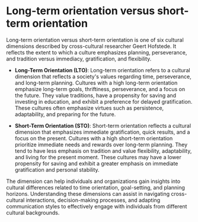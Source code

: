 # Long-term orientation versus short-term orientation

Long-term orientation versus short-term orientation is one of six cultural dimensions described by cross-cultural researcher Geert Hofstede. It reflects the extent to which a culture emphasizes planning, perseverance, and tradition versus immediacy, gratification, and flexibility.

* **Long-Term Orientation (LTO)**: Long-term orientation refers to a cultural dimension that reflects a society's values regarding time, perseverance, and long-term planning. Cultures with a high long-term orientation emphasize long-term goals, thriftiness, perseverance, and a focus on the future. They value traditions, have a propensity for saving and investing in education, and exhibit a preference for delayed gratification. These cultures often emphasize virtues such as persistence, adaptability, and preparing for the future.

* **Short-Term Orientation (STO)**: Short-term orientation reflects a cultural dimension that emphasizes immediate gratification, quick results, and a focus on the present. Cultures with a high short-term orientation prioritize immediate needs and rewards over long-term planning. They tend to have less emphasis on tradition and value flexibility, adaptability, and living for the present moment. These cultures may have a lower propensity for saving and exhibit a greater emphasis on immediate gratification and personal stability.

The dimension can help individuals and organizations gain insights into cultural differences related to time orientation, goal-setting, and planning horizons. Understanding these dimensions can assist in navigating cross-cultural interactions, decision-making processes, and adapting communication styles to effectively engage with individuals from different cultural backgrounds.
